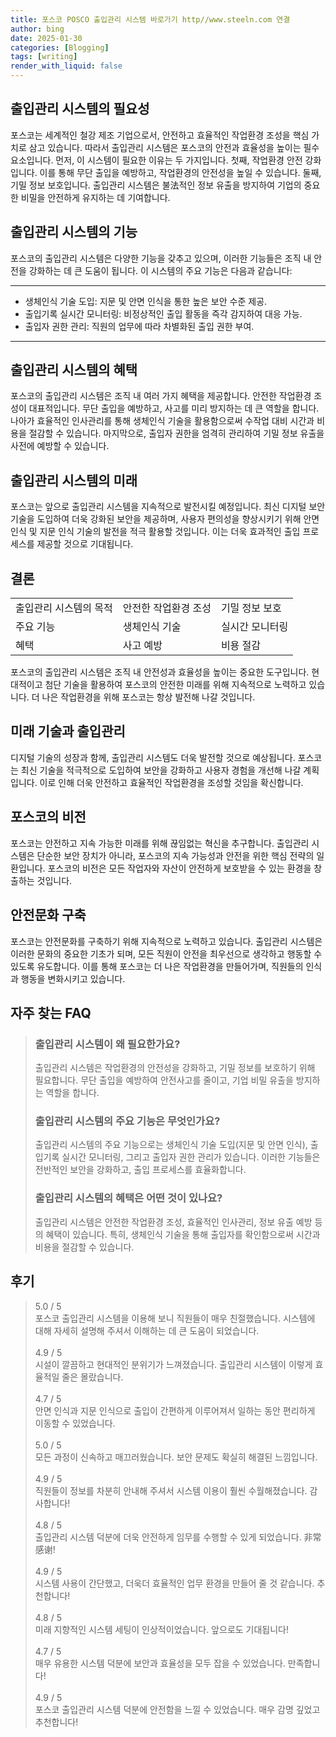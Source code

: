 ```yaml
---
title: 포스코 POSCO 출입관리 시스템 바로가기 http//www.steeln.com 연결
author: bing
date: 2025-01-30
categories: [Blogging]
tags: [writing]
render_with_liquid: false
---
```



<h2 id='출입관리 시스템의 필요성'>출입관리 시스템의 필요성</h2>

<p>포스코는 세계적인 철강 제조 기업으로서, 안전하고 효율적인 작업환경 조성을 핵심 가치로 삼고 있습니다. 따라서 출입관리 시스템은 포스코의 안전과 효율성을 높이는 필수 요소입니다. 먼저, 이 시스템이 필요한 이유는 두 가지입니다. 첫째, 작업환경 안전 강화입니다. 이를 통해 무단 출입을 예방하고, 작업환경의 안전성을 높일 수 있습니다. 둘째, 기밀 정보 보호입니다. 출입관리 시스템은 불法적인 정보 유출을 방지하여 기업의 중요한 비밀을 안전하게 유지하는 데 기여합니다.</p>

<h2 id='출입관리 시스템의 기능'>출입관리 시스템의 기능</h2>

<p>포스코의 출입관리 시스템은 다양한 기능을 갖추고 있으며, 이러한 기능들은 조직 내 안전을 강화하는 데 큰 도움이 됩니다. 이 시스템의 주요 기능은 다음과 같습니다:</p>

<hr />

<ul>
    <li>생체인식 기술 도입: 지문 및 안면 인식을 통한 높은 보안 수준 제공.</li>
    <li>출입기록 실시간 모니터링: 비정상적인 출입 활동을 즉각 감지하여 대응 가능.</li>
    <li>출입자 권한 관리: 직원의 업무에 따라 차별화된 출입 권한 부여.</li>
</ul>

<hr />

<h2 id='출입관리 시스템의 혜택'>출입관리 시스템의 혜택</h2>

<p>포스코의 출입관리 시스템은 조직 내 여러 가지 혜택을 제공합니다. 안전한 작업환경 조성이 대표적입니다. 무단 출입을 예방하고, 사고를 미리 방지하는 데 큰 역할을 합니다. 나아가 효율적인 인사관리를 통해 생체인식 기술을 활용함으로써 수작업 대비 시간과 비용을 절감할 수 있습니다. 마지막으로, 출입자 권한을 엄격히 관리하여 기밀 정보 유출을 사전에 예방할 수 있습니다.</p>

<h2 id='출입관리 시스템의 미래'>출입관리 시스템의 미래</h2>

<p>포스코는 앞으로 출입관리 시스템을 지속적으로 발전시킬 예정입니다. 최신 디지털 보안 기술을 도입하여 더욱 강화된 보안을 제공하며, 사용자 편의성을 향상시키기 위해 안면 인식 및 지문 인식 기술의 발전을 적극 활용할 것입니다. 이는 더욱 효과적인 출입 프로세스를 제공할 것으로 기대됩니다.</p>

<h2 id='결론'>결론</h2>

<table>
    <tr>
        <td>출입관리 시스템의 목적</td>
        <td>안전한 작업환경 조성</td>
        <td>기밀 정보 보호</td>
    </tr>
    <tr>
        <td>주요 기능</td>
        <td>생체인식 기술</td>
        <td>실시간 모니터링</td>
    </tr>
    <tr>
        <td>혜택</td>
        <td>사고 예방</td>
        <td>비용 절감</td>
    </tr>
</table>

<p>포스코의 출입관리 시스템은 조직 내 안전성과 효율성을 높이는 중요한 도구입니다. 현대적이고 첨단 기술을 활용하여 포스코의 안전한 미래를 위해 지속적으로 노력하고 있습니다. 더 나은 작업환경을 위해 포스코는 항상 발전해 나갈 것입니다.</p>

<h2 id='미래 기술과 출입관리'>미래 기술과 출입관리</h2>

<p>디지털 기술의 성장과 함께, 출입관리 시스템도 더욱 발전할 것으로 예상됩니다. 포스코는 최신 기술을 적극적으로 도입하여 보안을 강화하고 사용자 경험을 개선해 나갈 계획입니다. 이로 인해 더욱 안전하고 효율적인 작업환경을 조성할 것임을 확신합니다.</p>

<h2 id='포스코의 비전'>포스코의 비전</h2>

<p>포스코는 안전하고 지속 가능한 미래를 위해 끊임없는 혁신을 추구합니다. 출입관리 시스템은 단순한 보안 장치가 아니라, 포스코의 지속 가능성과 안전을 위한 핵심 전략의 일환입니다. 포스코의 비전은 모든 작업자와 자산이 안전하게 보호받을 수 있는 환경을 창출하는 것입니다.</p>

<h2 id='안전문화 구축'>안전문화 구축</h2>

<p>포스코는 안전문화를 구축하기 위해 지속적으로 노력하고 있습니다. 출입관리 시스템은 이러한 문화의 중요한 기초가 되며, 모든 직원이 안전을 최우선으로 생각하고 행동할 수 있도록 유도합니다. 이를 통해 포스코는 더 나은 작업환경을 만들어가며, 직원들의 인식과 행동을 변화시키고 있습니다.</p>


<h2 id='자주_찾는_FAQ'>자주 찾는 FAQ</h2>
<div itemscope="" itemtype="https://schema.org/FAQPage"> 
<blockquote> 
<div itemscope="" itemprop="mainEntity" itemtype="https://schema.org/Question"> 
<h3 itemprop="name">출입관리 시스템이 왜 필요한가요?</h3> 
<div itemscope="" itemprop="acceptedAnswer" itemtype="https://schema.org/Answer"> 
<span itemprop="text"> 
<p>출입관리 시스템은 작업환경의 안전성을 강화하고, 기밀 정보를 보호하기 위해 필요합니다. 무단 출입을 예방하여 안전사고를 줄이고, 기업 비밀 유출을 방지하는 역할을 합니다.</p> 
</span> 
</div> 
</div> 

<div itemscope="" itemprop="mainEntity" itemtype="https://schema.org/Question"> 
<h3 itemprop="name">출입관리 시스템의 주요 기능은 무엇인가요?</h3> 
<div itemscope="" itemprop="acceptedAnswer" itemtype="https://schema.org/Answer"> 
<span itemprop="text"> 
<p>출입관리 시스템의 주요 기능으로는 생체인식 기술 도입(지문 및 안면 인식), 출입기록 실시간 모니터링, 그리고 출입자 권한 관리가 있습니다. 이러한 기능들은 전반적인 보안을 강화하고, 출입 프로세스를 효율화합니다.</p> 
</span> 
</div> 
</div> 

<div itemscope="" itemprop="mainEntity" itemtype="https://schema.org/Question"> 
<h3 itemprop="name">출입관리 시스템의 혜택은 어떤 것이 있나요?</h3> 
<div itemscope="" itemprop="acceptedAnswer" itemtype="https://schema.org/Answer"> 
<span itemprop="text"> 
<p>출입관리 시스템은 안전한 작업환경 조성, 효율적인 인사관리, 정보 유출 예방 등의 혜택이 있습니다. 특히, 생체인식 기술을 통해 출입자를 확인함으로써 시간과 비용을 절감할 수 있습니다.</p> 
</span> 
</div> 
</div> 
</blockquote> 
</div>
<h2 id='후기'>후기</h2>
<div itemscope itemtype="https://schema.org/Product">
  <blockquote>
  <div itemprop="review" itemscope itemtype="https://schema.org/Review">
      <div itemprop="reviewRating" itemscope itemtype="https://schema.org/Rating"> <span itemprop="ratingValue">5.0</span> / <span itemprop="bestRating">5</span> </div>
      <span itemprop="reviewBody">포스코 출입관리 시스템을 이용해 보니 직원들이 매우 친절했습니다. 시스템에 대해 자세히 설명해 주셔서 이해하는 데 큰 도움이 되었습니다.</span>
  </div>
  <br>
  <div itemprop="review" itemscope itemtype="https://schema.org/Review">
      <div itemprop="reviewRating" itemscope itemtype="https://schema.org/Rating"> <span itemprop="ratingValue">4.9</span> / <span itemprop="bestRating">5</span> </div>
      <span itemprop="reviewBody">시설이 깔끔하고 현대적인 분위기가 느껴졌습니다. 출입관리 시스템이 이렇게 효율적일 줄은 몰랐습니다.</span>
  </div>
  <br>
  <div itemprop="review" itemscope itemtype="https://schema.org/Review">
      <div itemprop="reviewRating" itemscope itemtype="https://schema.org/Rating"> <span itemprop="ratingValue">4.7</span> / <span itemprop="bestRating">5</span> </div>
      <span itemprop="reviewBody">안면 인식과 지문 인식으로 출입이 간편하게 이루어져서 일하는 동안 편리하게 이동할 수 있었습니다.</span>
  </div>
  <br>
  <div itemprop="review" itemscope itemtype="https://schema.org/Review">
      <div itemprop="reviewRating" itemscope itemtype="https://schema.org/Rating"> <span itemprop="ratingValue">5.0</span> / <span itemprop="bestRating">5</span> </div>
      <span itemprop="reviewBody">모든 과정이 신속하고 매끄러웠습니다. 보안 문제도 확실히 해결된 느낌입니다.</span>
  </div>
  <br>
  <div itemprop="review" itemscope itemtype="https://schema.org/Review">
      <div itemprop="reviewRating" itemscope itemtype="https://schema.org/Rating"> <span itemprop="ratingValue">4.9</span> / <span itemprop="bestRating">5</span> </div>
      <span itemprop="reviewBody">직원들이 정보를 차분히 안내해 주셔서 시스템 이용이 훨씬 수월해졌습니다. 감사합니다!</span>
  </div>
  <br>
  <div itemprop="review" itemscope itemtype="https://schema.org/Review">
      <div itemprop="reviewRating" itemscope itemtype="https://schema.org/Rating"> <span itemprop="ratingValue">4.8</span> / <span itemprop="bestRating">5</span> </div>
      <span itemprop="reviewBody">출입관리 시스템 덕분에 더욱 안전하게 임무를 수행할 수 있게 되었습니다. 非常感谢!</span>
  </div>
  <br>
  <div itemprop="review" itemscope itemtype="https://schema.org/Review">
      <div itemprop="reviewRating" itemscope itemtype="https://schema.org/Rating"> <span itemprop="ratingValue">4.9</span> / <span itemprop="bestRating">5</span> </div>
      <span itemprop="reviewBody">시스템 사용이 간단했고, 더욱더 효율적인 업무 환경을 만들어 줄 것 같습니다. 추천합니다!</span>
  </div>
  <br>
  <div itemprop="review" itemscope itemtype="https://schema.org/Review">
      <div itemprop="reviewRating" itemscope itemtype="https://schema.org/Rating"> <span itemprop="ratingValue">4.8</span> / <span itemprop="bestRating">5</span> </div>
      <span itemprop="reviewBody">미래 지향적인 시스템 세팅이 인상적이었습니다. 앞으로도 기대됩니다!</span>
  </div>
  <br>
  <div itemprop="review" itemscope itemtype="https://schema.org/Review">
      <div itemprop="reviewRating" itemscope itemtype="https://schema.org/Rating"> <span itemprop="ratingValue">4.7</span> / <span itemprop="bestRating">5</span> </div>
      <span itemprop="reviewBody">매우 유용한 시스템 덕분에 보안과 효율성을 모두 잡을 수 있었습니다. 만족합니다!</span>
  </div>
  <br>
  <div itemprop="review" itemscope itemtype="https://schema.org/Review">
      <div itemprop="reviewRating" itemscope itemtype="https://schema.org/Rating"> <span itemprop="ratingValue">4.9</span> / <span itemprop="bestRating">5</span> </div>
      <span itemprop="reviewBody">포스코 출입관리 시스템 덕분에 안전함을 느낄 수 있었습니다. 매우 감명 깊었고 추천합니다!</span>
  </div>
  </blockquote>
</div>

